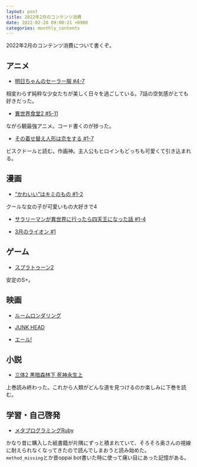 ```yaml
---
layout: post
title: 2022年2月のコンテンツ消費
date: 2022-02-28 09:00:21 +0900 
categories: monthly_contents
---
```


2022年2月のコンテンツ消費について書くぞ。

## アニメ
- [明日ちゃんのセーラー服 #4-7](https://annict.com/works/8179)

相変わらず純粋な少女たちが美しく日々を過ごしている。7話の空気感がとても好きだった。

- [異世界食堂2 #5-11](https://annict.com/works/8402)

ながら観最強アニメ。コード書くのが捗った。

- [その着せ替え人形は恋をする #1-7](https://annict.com/works/8365)

ビスクドールと読む。作画神。主人公もヒロインもどっちも可愛くて引き込まれる。


## 漫画

- [“かわいい”はキミのもの #1-2](https://amzn.to/3IOb9hw)

クールな女の子が可愛いもの大好きで4

- [サラリーマンが異世界に行ったら四天王になった話 #1-4](https://amzn.to/34k7Obc)

- [3月のライオン #1](https://amzn.to/377ADZp)


## ゲーム
- [スプラトゥーン2](https://amzn.to/3febU6I)

安定のS+。


## 映画
- [ルームロンダリング](https://filmarks.com/movies/77484)

- [JUNK HEAD](https://filmarks.com/movies/74863)

- [エール!](https://filmarks.com/movies/61098)

## 小説

- [三体2 黒暗森林下 死神永生上](https://amzn.to/3pASChJ)

上巻読み終わった。これから人類がどんな道を見つけるのか楽しみに下巻を読む。


## 学習・自己啓発

- [メタプログラミングRuby](https://amzn.to/3IOjq5h)

かなり昔に購入した紙書籍が片隅にずっと積まれていて、そろそろ奥さんの視線に耐えられなくなってきたので読んでしまおうと読み始めた。  
`method_missing`とか昔oppai bot書いた時に使って痛い目にあった記憶がある。

